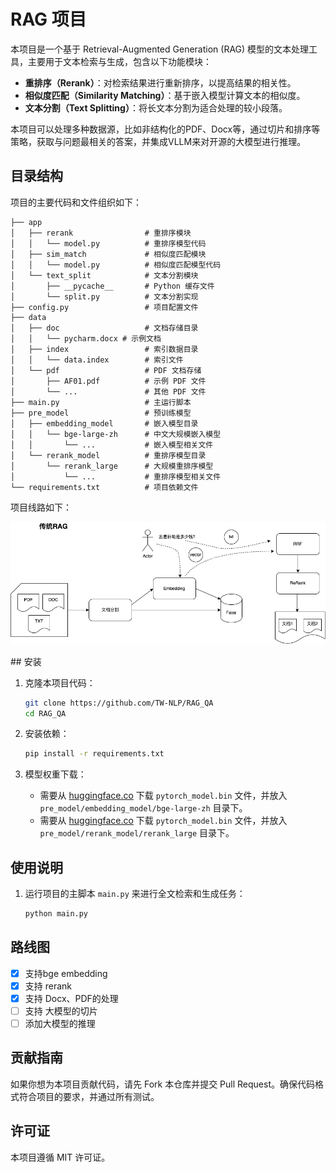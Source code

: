 
# RAG 项目

本项目是一个基于 Retrieval-Augmented Generation (RAG) 模型的文本处理工具，主要用于文本检索与生成，包含以下功能模块：
- **重排序（Rerank）**：对检索结果进行重新排序，以提高结果的相关性。
- **相似度匹配（Similarity Matching）**：基于嵌入模型计算文本的相似度。
- **文本分割（Text Splitting）**：将长文本分割为适合处理的较小段落。

本项目可以处理多种数据源，比如非结构化的PDF、Docx等，通过切片和排序等策略，获取与问题最相关的答案，并集成VLLM来对开源的大模型进行推理。

## 目录结构

项目的主要代码和文件组织如下：

```
├── app
│   ├── rerank                # 重排序模块
│   │   └── model.py          # 重排序模型代码
│   ├── sim_match             # 相似度匹配模块
│   │   └── model.py          # 相似度匹配模型代码
│   └── text_split            # 文本分割模块
│       ├── __pycache__       # Python 缓存文件
│       └── split.py          # 文本分割实现
├── config.py                 # 项目配置文件
├── data
│   ├── doc                   # 文档存储目录
│   │   └── pycharm.docx # 示例文档
│   ├── index                 # 索引数据目录
│   │   └── data.index        # 索引文件
│   └── pdf                   # PDF 文档存储
│       ├── AF01.pdf          # 示例 PDF 文件
│       └── ...               # 其他 PDF 文件
├── main.py                   # 主运行脚本
├── pre_model                 # 预训练模型
│   ├── embedding_model       # 嵌入模型目录
│   │   └── bge-large-zh      # 中文大规模嵌入模型
│   │       └── ...           # 嵌入模型相关文件
│   └── rerank_model          # 重排序模型目录
│       └── rerank_large      # 大规模重排序模型
│           └── ...           # 重排序模型相关文件
└── requirements.txt          # 项目依赖文件
```
项目线路如下：
<p align="center">
  <img src="images/传统RAG.drawio.png" alt="传统RAG" width="800"/>
</p>
## 安装

1. 克隆本项目代码：
   ```bash
   git clone https://github.com/TW-NLP/RAG_QA
   cd RAG_QA
   ```

2. 安装依赖：
   ```bash
   pip install -r requirements.txt
   ```

3. 模型权重下载：
   - 需要从 [huggingface.co](https://huggingface.co/BAAI/bge-large-zh-v1.5) 下载 `pytorch_model.bin` 文件，并放入 `pre_model/embedding_model/bge-large-zh` 目录下。
   - 需要从 [huggingface.co](https://huggingface.co/BAAI/bge-reranker-large) 下载 `pytorch_model.bin` 文件，并放入 `pre_model/rerank_model/rerank_large` 目录下。

## 使用说明

1. 运行项目的主脚本 `main.py` 来进行全文检索和生成任务：
   ```bash
   python main.py
   ```
## 路线图

- [X] 支持bge embedding
- [X] 支持 rerank
- [X] 支持 Docx、PDF的处理
- [ ] 支持 大模型的切片
- [ ] 添加大模型的推理

## 贡献指南

如果你想为本项目贡献代码，请先 Fork 本仓库并提交 Pull Request。确保代码格式符合项目的要求，并通过所有测试。

## 许可证

本项目遵循 MIT 许可证。
